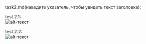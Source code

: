 task2.md(наведите указатель, чтобы увидеть текст заголовка):

test.2.1:  
![alt-текст](https://prntscr.com/uvxmqq "test.2.1")

test.2.2:  
![alt-текст]( https://prntscr.com/uvxmxr "test.2.2")